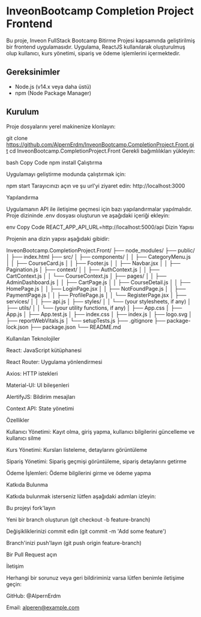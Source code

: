 # InveonBootcamp Completion Project Frontend

Bu proje, Inveon FullStack Bootcamp Bitirme Projesi kapsamında geliştirilmiş bir frontend uygulamasıdır. Uygulama, ReactJS kullanılarak oluşturulmuş olup kullanıcı, kurs yönetimi, sipariş ve ödeme işlemlerini içermektedir.

## Gereksinimler

- Node.js (v14.x veya daha üstü)
- npm (Node Package Manager)

## Kurulum

Proje dosyalarını yerel makinenize klonlayın:

git clone https://github.com/AlpernErdm/InveonBootcamp.CompletionProject.Front.git
cd InveonBootcamp.CompletionProject.Front
Gerekli bağımlılıkları yükleyin:


bash
Copy Code
npm install
Çalıştırma

Uygulamayı geliştirme modunda çalıştırmak için:

npm start
Tarayıcınızı açın ve şu url'yi ziyaret edin: http://localhost:3000


Yapılandırma

Uygulamanın API ile iletişime geçmesi için bazı yapılandırmalar yapılmalıdır. Proje dizininde .env dosyası oluşturun ve aşağıdaki içeriği ekleyin:


env
Copy Code
REACT_APP_API_URL=http://localhost:5000/api
Dizin Yapısı

Projenin ana dizin yapısı aşağıdaki gibidir:

InveonBootcamp.CompletionProject.Front/
├── node_modules/
├── public/
│   ├── index.html
├── src/
│   ├── components/
│   │   ├── CategoryMenu.js
│   │   ├── CourseCard.js
│   │   ├── Footer.js
│   │   ├── Navbar.jsx
│   │   ├── Pagination.js
│   ├── context/
│   │   ├── AuthContext.js
│   │   ├── CartContext.js
│   │   └── CourseContext.js
│   ├── pages/
│   │   ├── AdminDashboard.js
│   │   ├── CartPage.js
│   │   ├── CourseDetail.js
│   │   ├── HomePage.js
│   │   ├── LoginPage.jsx
│   │   ├── NotFoundPage.js
│   │   ├── PaymentPage.js
│   │   ├── ProfilePage.js
│   │   └── RegisterPage.jsx
│   ├── services/
│   │   ├── api.js
│   ├── styles/
│   │   └── (your stylesheets, if any)
│   ├── utils/
│   │   └── (your utility functions, if any)
│   ├── App.css
│   ├── App.js
│   ├── App.test.js
│   ├── index.css
│   ├── index.js
│   ├── logo.svg
│   ├── reportWebVitals.js
│   └── setupTests.js
├── .gitignore
├── package-lock.json
├── package.json
└── README.md


Kullanılan Teknolojiler


React: JavaScript kütüphanesi

React Router: Uygulama yönlendirmesi

Axios: HTTP istekleri

Material-UI: UI bileşenleri

AlertifyJS: Bildirim mesajları

Context API: State yönetimi


Özellikler


Kullanıcı Yönetimi: Kayıt olma, giriş yapma, kullanıcı bilgilerini güncelleme ve kullanıcı silme

Kurs Yönetimi: Kursları listeleme, detaylarını görüntüleme

Sipariş Yönetimi: Sipariş geçmişi görüntüleme, sipariş detaylarını getirme

Ödeme İşlemleri: Ödeme bilgilerini girme ve ödeme yapma


Katkıda Bulunma

Katkıda bulunmak isterseniz lütfen aşağıdaki adımları izleyin:



Bu projeyi fork'layın

Yeni bir branch oluşturun (git checkout -b feature-branch)

Değişikliklerinizi commit edin (git commit -m 'Add some feature')

Branch'inizi push'layın (git push origin feature-branch)

Bir Pull Request açın


İletişim

Herhangi bir sorunuz veya geri bildiriminiz varsa lütfen benimle iletişime geçin:



GitHub: @AlpernErdm

Email: alperen@example.com

